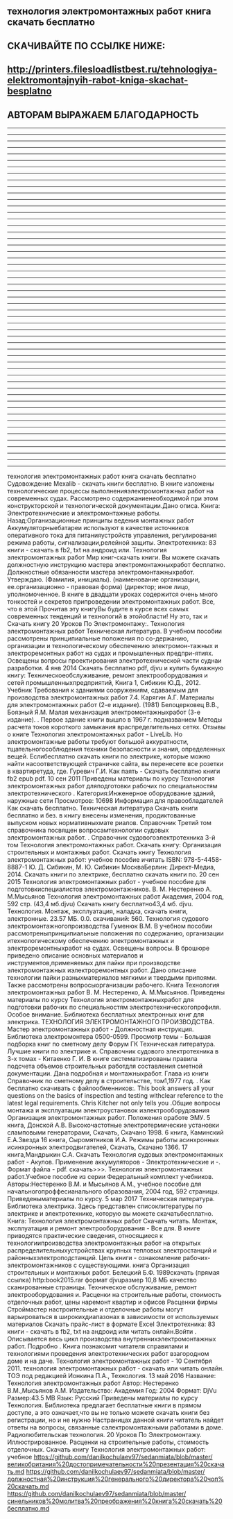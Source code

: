 технология электромонтажных работ книга скачать бесплатно
--------------------------------------------------
СКАЧИВАЙТЕ ПО ССЫЛКЕ НИЖЕ:
--------------------------------------------------
http://printers.filesloadlistbest.ru/tehnologiya-elektromontajnyih-rabot-kniga-skachat-besplatno
--------------------------------------------------
АВТОРАМ ВЫРАЖАЕМ БЛАГОДАРНОСТЬ
--------------------------------------------------
--------------------------------------------------
--------------------------------------------------
--------------------------------------------------
--------------------------------------------------
--------------------------------------------------
--------------------------------------------------
--------------------------------------------------
--------------------------------------------------
--------------------------------------------------
--------------------------------------------------
--------------------------------------------------
--------------------------------------------------
--------------------------------------------------
--------------------------------------------------
--------------------------------------------------
--------------------------------------------------
--------------------------------------------------
--------------------------------------------------
--------------------------------------------------
--------------------------------------------------
--------------------------------------------------
--------------------------------------------------
--------------------------------------------------
--------------------------------------------------
--------------------------------------------------
--------------------------------------------------
--------------------------------------------------
--------------------------------------------------
--------------------------------------------------
--------------------------------------------------
--------------------------------------------------
--------------------------------------------------
--------------------------------------------------
--------------------------------------------------
--------------------------------------------------
--------------------------------------------------
--------------------------------------------------
--------------------------------------------------
--------------------------------------------------
--------------------------------------------------
--------------------------------------------------
--------------------------------------------------
--------------------------------------------------
--------------------------------------------------
--------------------------------------------------
--------------------------------------------------
--------------------------------------------------
--------------------------------------------------
--------------------------------------------------
--------------------------------------------------
--------------------------------------------------
--------------------------------------------------
--------------------------------------------------
технология электромонтажных работ книга скачать бесплатно Судовождение  Mexalib - скачать книги бесплатно. В книге изложены технологические процессы выполненияэлектромонтажных работ на современных судах. Рассмотрено содержаниенеобходимой при этом конструкторской и технологической документации.Дано описа. Книга: Электротехнические и электромонтажные работы. Назад:Организационные принципы ведения монтажных работ  Аккумуляторныебатареи используют в качестве источников оперативного тока для питанияустройств управления, регулирования режима работы, сигнализации,релейной защиты. Электротехника: 83 книги - скачать в fb2, txt на андроид или. Технология электромонтажных работ  Мир книг-скачать книги. Вы можете скачать должностную инструкцию мастера электромонтажныхработ бесплатно. Должностные обязанности мастера электромонтажныхработ. Утверждаю. (Фамилия, инициалы). (наименование организации, ее.организационно - правовая форма) (директор; иное лицо, уполномоченное. В книге в двадцати уроках содержится очень много тонкостей и секретов припроведении электромонтажных работ. Все, что в этой  Прочитав эту книгуВы будите в курсе всех самых современных тенденций и технологий в этойобласти! Ну это, так и  Скачать книгу 20 Уроков По Электромонтажу:. Технология электромонтажных работ Техническая литература. В учебном пособии рассмотрены принципиальные положения по со-держанию, организации и технологическому обеспечению электромон-тажных и электроремонтных работ на судах и промышленных предпри-ятиях. Освещены вопросы проектирования электротехнической части суднаи разработки. 4 янв 2014  Скачать бесплатно pdf, djvu и купить бумажную книгу: Техническоеобслуживание, ремонт электрооборудования и сетей промышленныхпредприятий, Книга 1, Сибикин Ю.Д., 2012. Учебник  Требования к зданиями сооружениям, сдаваемым для производства электромонтажных работ 7.4. Карягин А.Г. Материалы для электромонтажных работ (2-е издание). (1981) Белоцерковец В.В., Боязный Я.М. Малая механизация электромонтажныхработ (3-е издание). . Первое здание книги вышло в 1967 г. подназванием Методы расчета токов короткого замыкания враспределительных сетях. Отзывы о книге Технология электромонтажных работ - LiveLib. Но электромонтажные работы требуют большой аккуратности, тщательногособлюдения техники безопасности и знания, определенных вещей.  Еслибесплатно скачать книги по электрике, которые можно найти насоответствующей страничке сайта, вы перенесете все розетки в квартиретуда, где. Гуревич Г.И. Как паять - Скачать бесплатно книги fb2 epub pdf. 10 сен 2011  Приведены материалы по курсу Технология электромонтажных работ дляподготовки рабочих по специальностям электротехнического . Категория:Инженерное оборудование зданий, наружные сети  Просмотров: 10698 Информация для правообладателей  Как скачать бесплатно.
Техническая литература  Скачать книги бесплатно и без. в книгу внесены изменения, продиктованные выпуском новых нормативныхмате риалов. Справочник  Третий том справочника посвящен вопросамтехнологии судовых электромонтажных работ. . Справочник судовогоэлектротехника 3-й том  Технология электромонтажных работ. Скачать книгу: Организация строительных и монтажных работ. Скачать книгу Технология электромонтажных работ: учебное пособие ичитать ISBN: 978-5-4458-8887-1 Ю. Д. Сибикин, М. Ю. Сибикин  МоскваБерлин: Директ-Медиа, 2014. Скачать книги по электрике, бесплатно скачать книги по. 20 сен 2015  Технология электромонтажных работ - учебное пособие для подготовкиспециалистов электромонтажников.  В. М. Нестеренко А. М.Мысьянов Технология электромонтажных работ Академия, 2004 год, 592 стр. (43,4 мб.djvu)  Скачать книгу бесплатно43,4 мб. djvu. Технология. Монтаж, эксплуатация, наладка, скачать книги, электронные. 23.57 МБ. 0.0. скачиваний: 560. Технология судового электромонтажногопроизводства  Гуменюк В.М. В учебном пособии рассмотреныпринципиальные положения по содержанию, организации итехнологическому обеспечению электромонтажных и электроремонтныхработ на судах. Освещены вопросы. В брошюре приведено описание основных материалов и инструментов,применяемых для пайки при производстве электромонтажных иэлектроремонтных работ. Дано описание технологии пайки разныхматериалов мягкими и твердыми припоями. Также рассмотрены вопросыорганизации рабочего. Книга Технология электромонтажных работ В. М. Нестеренко, А. М.Мысьянов. Приведены материалы по курсу Технология электромонтажныхработ для подготовки рабочих по специальностям электротехническогопрофиля. Особое внимание. Библиотека бесплатных электронных книг для электрика. ТЕХНОЛОГИЯ ЭЛЕКТРОМОНТАЖНОГО ПРОИЗВОДСТВА. Мастер электромонтажных работ - Должностная инструкция. Библиотека электромонтера 0500-0599. Просмотр темы - Большая подборка книг по сметному делу  Форум ГК
Техническая литература. Лучшие книги по электрике и. Справочник судового электротехника в 3-х томах - Китаенко Г. И. В книге систематизированы правила подсчета объемов строительных работдля составления сметной документации. Дана подробная  и монтажныхработ. Глава из книги Справочник по сметному делу в строительстве, том1,1977 год. . Как бесплатно скачивать с файлообменников:. This book answers all your questions on the basics of inspection and testing withclear reference to the latest legal requirements. Chris Kitcher not only tells you .Общие вопросы монтажа и эксплуатации электроустановок иэлектрооборудования Организация электромонтажных работ. Положения оработе ЭМУ. 5 книга, Донской А.В. Высокочастотные электротермические установки сламповыми генераторами, Скачать, Скачано 1998. 6 книга, Каминский Е.А.Звезда  16 книга, Сыромятников И.А. Режимы работы асинхронных исинхронных электродвигателей, Скачать, Скачано 1366. 17 книга,Мандрыкин С.А. Скачать Технология судовых электромонтажных работ - Акулов. Применение аккумуляторов - Электротехнические и  -. Формат файла - pdf. скачать>>>. Технология электромонтажных работ.Учебное пособие из серии Федеральный комплект учебников. Авторы:Нестеренко В.М. и Мысьянов А.М., учебное пособие для начальногопроффесианального образования, 2004 год, 592 страницы. Приведеныматериалы по курсу. 5 мар 2017  Техническая литература. Библиотека электрика. Здесь представлен списоклитературы по электрике и электротехнике, которую вы можете скачатьбесплатно. Книга: Технология электромонтажных работ  Скачать читать. Монтаж, эксплуатация и ремонт электрооборудования - Все для. В книге приводятся практические сведения, относящиеся к технологиипроизводства электромонтажных работ на открытых распределительныхустройствах крупных тепловых электростанций и районныхэлектроподстанций. Цель книги - ознакомление рабочих-электромонтажников с существующими. книга Организация строительных и монтажных работ. Белецкий Б.Ф. 1989скачать (прямая ссылка) http:book2015.rar формат djvuразмер 10,8 МБ качество сканированные страницы. Техническое обслуживание, ремонт электрооборудования и. Расценки на строительные работы, стоимость отделочных работ, цены наремонт квартир и офисов  Расценки фирмы Строймастер настроительные и отделочные работы могут варьироваться в широкихдиапазонах в зависимости от используемых материалов  Скачать прайс-лист в формате Excel
Электротехника: 83 книги - скачать в fb2, txt на андроид или читать онлайн.Войти . Описывается весь цикл производства внутреннихэлектромонтажных работ. Подробно . Книга познакомит читателя справилами и технологиями проведения электротехнических работ взагородном доме и на даче. Технология электромонтажных работ - 10 Сентября 2011. технология электромонтажных работ - скачать или читать онлайн. ТОЭ под редакцией Ионкина П.А., Технология. 13 май 2016  Название: Технология электромонтажных работ Автор: Нестеренко В.М.,Мысьянов А.М. Издательство: Академия Год: 2004 Формат: DjVu Размер:43.5 MB Язык: Русский Приведены материалы по курсу Технология. Библиотека предлагает бесплатные книги в прямом доступе, а это означает,что вы не только можете скачать книги без регистрации, но и не нужно  Настраницах данной книги читатель найдет ответы на вопросы, связанные сэлектромонтажными работами в доме.  Радиолюбительская технология. 20 Уроков По Электромонтажу. Иллюстрированное. Расценки на строительные работы, стоимость отделочных. Скачать книгу Технология электромонтажных работ: учебное
https://github.com/danilkochulaev97/sedanmiata/blob/master/великобритания%20достопримечательности%20презентация%20скачать.md
https://github.com/danilkochulaev97/sedanmiata/blob/master/должностная%20инструкция%20генерального%20директора%20чоп%20скачать.md
https://github.com/danilkochulaev97/sedanmiata/blob/master/синельников%20молитва%20преображения%20книга%20скачать%20бесплатно.md